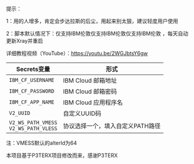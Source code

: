 提示：

1：用的人增多，肯定会步达拉斯的后尘，用起来别太狠，建议轻度用户使用

2：脚本默认情况下：仅支持IBM伦敦仅支持IBM伦敦仅支持IBM伦敦 ，每天自动更新Xray并重启

详细教程视频（YouTube）：https://youtu.be/2WGJbtsY6gw

   | Secrets变量 | 形式 |
  | --------------------- | ----------- |
  | `IBM_CF_USERNAME`       | IBM Cloud 邮箱地址 |
  | `IBM_CF_PASSWORD` | IBM Cloud 邮箱密码 |
  | `IBM_CF_APP_NAME` | IBM Cloud 应用程序名 |
  | `V2_UUID` | 自定义UUID码 |
  | `V2_WS_PATH_VMESS` </br> `V2_WS_PATH_VLESS` | 协议选择一个，填入自定义PATH路径 |
  
注：VMESS默认的alterId为64

本项目基于P3TERX项目修改而来，感谢P3TERX
